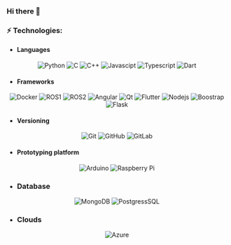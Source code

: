 ### Hi there 👋

<!--
Here are some ideas to get you started:

- 🔭 I’m currently working on ...
- 🌱 I’m currently learning ...
- 👯 I’m looking to collaborate on ...
- 🤔 I’m looking for help with ...
- 💬 Ask me about ...
- 📫 How to reach me: ...
- 😄 Pronouns: ...
- ⚡ Fun fact: ...
-->

### :zap: Technologies:

- #### Languages
<div align="center">
  
  ![Python](https://img.shields.io/badge/Python-FFD43B?style=for-the-badge&logo=python&logoColor=blue)
  ![C](https://img.shields.io/badge/C-00599C?style=for-the-badge&logo=c&logoColor=white)
  ![C++](https://img.shields.io/badge/C%2B%2B-00599C?style=for-the-badge&logo=c%2B%2B&logoColor=white)
  ![Javascipt](https://img.shields.io/badge/JavaScript-323330?style=for-the-badge&logo=javascript&logoColor=F7DF1E)
  ![Typescript](https://img.shields.io/badge/TypeScript-007ACC?style=for-the-badge&logo=typescript&logoColor=white)
  ![Dart](https://img.shields.io/badge/Dart-0175C2?style=for-the-badge&logo=dart&logoColor=white)
</div>

- #### Frameworks
<div align="center">
  
  ![Docker](https://img.shields.io/badge/Docker-2CA5E0?style=for-the-badge&logo=docker&logoColor=white)
  ![ROS1](https://img.shields.io/badge/ROS1-22314E?style=for-the-badge&logo=ROS&logoColor=white)
  ![ROS2](https://img.shields.io/badge/ROS2-22314E?style=for-the-badge&logo=ROS&logoColor=white)
  ![Angular](https://img.shields.io/badge/angular-%23DD0031.svg?style=for-the-badge&logo=angular&logoColor=white)
  ![Qt](https://img.shields.io/badge/Qt-%23217346.svg?style=for-the-badge&logo=Qt&logoColor=white)
  ![Flutter](https://img.shields.io/badge/Flutter-02569B?style=for-the-badge&logo=flutter&logoColor=white)
  ![Nodejs](https://img.shields.io/badge/Node%20js-339933?style=for-the-badge&logo=nodedotjs&logoColor=white)
  ![Boostrap](https://img.shields.io/badge/Bootstrap-563D7C?style=for-the-badge&logo=bootstrap&logoColor=white)
  ![Flask](https://img.shields.io/badge/Flask-000000?style=for-the-badge&logo=flask&logoColor=white)
</div>

- #### Versioning
<div align="center">

  ![Git](https://img.shields.io/badge/GIT-E44C30?style=for-the-badge&logo=git&logoColor=white)
  ![GitHub](https://img.shields.io/badge/GitHub-100000?style=for-the-badge&logo=github&logoColor=white)
  ![GitLab](https://img.shields.io/badge/GitLab-330F63?style=for-the-badge&logo=gitlab&logoColor=white)
</div>

- #### Prototyping platform
<div align="center">
  
  ![Arduino](https://img.shields.io/badge/Arduino-00979D?style=for-the-badge&logo=Arduino&logoColor=white)
  ![Raspberry Pi](https://img.shields.io/badge/Raspberry%20Pi-A22846?style=for-the-badge&logo=Raspberry%20Pi&logoColor=whit)
</div>

- ### Database
<div align="center">

  ![MongoDB](https://img.shields.io/badge/MongoDB-4EA94B?style=for-the-badge&logo=mongodb&logoColor=white)
  ![PostgressSQL](https://img.shields.io/badge/PostgreSQL-316192?style=for-the-badge&logo=postgresql&logoColor=white)
</div>

- ### Clouds
<div align="center">

  ![Azure](https://img.shields.io/badge/microsoft%20azure-0089D6?style=for-the-badge&logo=microsoft-azure&logoColor=white)
</div>
